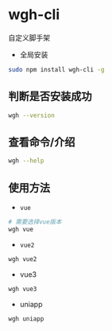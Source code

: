 # wgh-cli

自定义脚手架

- 全局安装
```sh
sudo npm install wgh-cli -g
```

## 判断是否安装成功
```sh
wgh --version
```

## 查看命令/介绍
```sh
wgh --help
```

## 使用方法
 - `vue`
 ```sh
 # 需要选择vue版本
wgh vue
 ```
 - `vue2`
 ```sh
wgh vue2
 ```
 - vue3
 ```sh
wgh vue3
 ```
  - uniapp
 ```sh
wgh uniapp
 ```